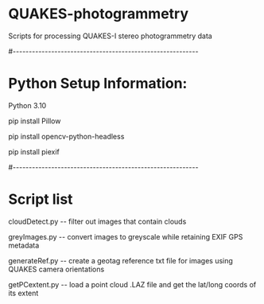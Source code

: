 # QUAKES-photogrammetry
Scripts for processing QUAKES-I stereo photogrammetry data

#----------------------------------------------------------
# Python Setup Information:
Python 3.10

pip install Pillow 

pip install opencv-python-headless

pip install piexif

#----------------------------------------------------------
# Script list
cloudDetect.py -- filter out images that contain clouds

greyImages.py  -- convert images to greyscale while retaining EXIF GPS metadata

generateRef.py -- create a geotag reference txt file for images using QUAKES camera orientations

getPCextent.py -- load a point cloud .LAZ file and get the lat/long coords of its extent
